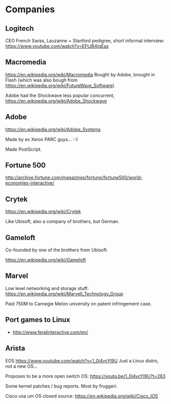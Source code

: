 # Companies

## Logitech

CEO French Swiss, Lauzanne + Stanford pedigree, short informal interview: <https://www.youtube.com/watch?v=EFtJB4IgEas>

## Macromedia

<https://en.wikipedia.org/wiki/Macromedia> Bought by Adobe, brought in Flash (which was also bough from <https://en.wikipedia.org/wiki/FutureWave_Software>).

Adobe had the Shockwave less popular concurrent, <https://en.wikipedia.org/wiki/Adobe_Shockwave>

## Adobe

<https://en.wikipedia.org/wiki/Adobe_Systems>

Made by ex Xerox PARC guys... :-)

Made PostScript.

## Fortune 500

<http://archive.fortune.com/magazines/fortune/fortune500/world-economies-interactive/>

## Crytek

<https://en.wikipedia.org/wiki/Crytek>

Like Ubisoft, also a company of brothers, but German.

## Gameloft

Co-founded by one of the brothers from Ubisoft.

<https://en.wikipedia.org/wiki/Gameloft>

## Marvel

Low level networking and storage stuff: <https://en.wikipedia.org/wiki/Marvell_Technology_Group>

Paid 750M to Carnegie Melon university on patent infringement case.

## Port games to Linux

- http://www.feralinteractive.com/en/

## Arista

EOS <https://www.youtube.com/watch?v=1_0i4ycYl9U> Just a Linux distro, not a new OS...

Proposes to be a more open switch OS: https://youtu.be/1_0i4ycYl9U?t=263

Some kernel patches / bug reports. Most by fruggeri.

Cisco usa um OS closed source: https://en.wikipedia.org/wiki/Cisco_IOS
